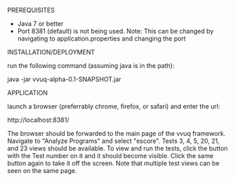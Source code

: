 PREREQUISITES

- Java 7 or better
- Port 8381 (default) is not being used.  Note: This can be changed by navigating to application.properties and changing the port

INSTALLATION/DEPLOYMENT

run the following command (assuming java is in the path):

java -jar vvuq-alpha-0.1-SNAPSHOT.jar

APPLICATION

launch a browser (preferrably chrome, firefox, or safari) and enter the url:

http://localhost:8381/

The browser should be forwarded to the main page of the vvuq framework.  Navigate to "Analyze Programs" and select "escore".  Tests 3, 4, 5, 20, 21, and 23 views should be available.  To view and run the tests, click the button with the Test number on it and it should become visible.  Click the same button again to take it off the screen.  Note that multiple test views can be seen on the same page.


